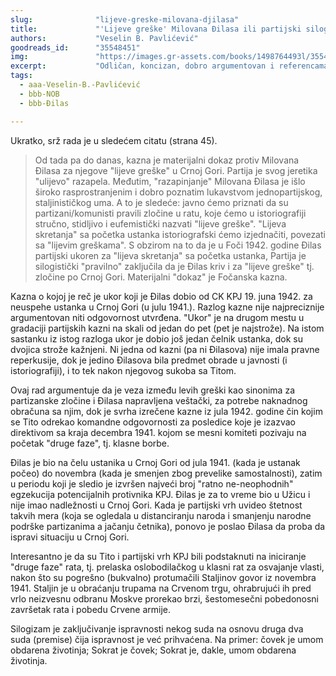 ```yaml
---
slug:              "lijeve-greske-milovana-djilasa"
title:             "'Lijeve greške' Milovana Đilasa ili partijski silogizam"
authors:           "Veselin B. Pavlićević"
goodreads_id:      "35548451"
img:               "https://images.gr-assets.com/books/1498764493l/35548451.jpg"
excerpt:           "Odličan, koncizan, dobro argumentovan i referencama potkrepljen rad."
tags:
  - aaa-Veselin-B.-Pavlićević
  - bbb-NOB
  - bbb-Đilas

---
```


Ukratko, srž rada je u sledećem citatu (strana 45).

<blockquote>
Od tada pa do danas, kazna je materijalni dokaz protiv Milovana Đilasa za njegove "lijeve greške" u Crnoj Gori. Partija 
je svog jeretika "ulijevo" razapela. Međutim, "razapinjanje" Milovana Đilasa je išlo široko rasprostranjenim i dobro 
poznatim lukavstvom jednopartijskog, staljinističkog uma. A to je sledeće: javno ćemo priznati da su partizani/komunisti 
pravili zločine u ratu, koje ćemo u istoriografiji stručno, stidljivo i eufemistički nazvati "lijeve greške". "Lijeva 
skretanja" sa početka ustanka istoriografski ćemo izjednačiti, povezati sa "lijevim greškama". S obzirom na to da je u 
Foči 1942. godine Đilas partijski ukoren za "lijeva skretanja" sa početka ustanka, Partija je silogistički "pravilno" 
zaključila da je Đilas kriv i za "lijeve greške" tj. zločine po Crnoj Gori. Materijalni "dokaz" je Fočanska kazna.
</blockquote>


Kazna o kojoj je reč je ukor koji je Đilas dobio od CK KPJ 19. juna 1942. za neuspehe ustanka u Crnoj Gori (u 
julu 1941.). Razlog kazne nije najpreciznije argumentovan niti odgovornost utvrđena. "Ukor" je na drugom mestu u 
gradaciji partijskih kazni na skali od jedan do pet (pet je najstrože). Na istom sastanku iz istog razloga ukor je 
dobio još jedan čelnik ustanka, dok su dvojica strože kažnjeni. Ni jedna od kazni (pa ni Đilasova) nije imala pravne 
reperkusije, dok je jedino Đilasova bila predmet obrade u javnosti (i istoriografiji), i to tek nakon njegovog sukoba 
sa Titom.

Ovaj rad argumentuje da je veza između levih greški kao sinonima za partizanske zločine i Đilasa napravljena veštački, 
za potrebe naknadnog obračuna sa njim, dok je svrha izrečene kazne iz jula 1942. godine čin kojim se Tito odrekao 
komandne odgovornosti za posledice koje je izazvao direktivom sa kraja decembra 1941. kojom se mesni komiteti pozivaju 
na početak "druge faze", tj. klasne borbe.

Đilas je bio na čelu ustanika u Crnoj Gori od jula 1941. (kada je ustanak počeo) do novembra (kada je smenjen zbog 
prevelike samostalnosti), zatim u periodu koji je sledio je izvršen najveći broj "ratno ne-neophodnih" egzekucija 
potencijalnih protivnika KPJ. Đilas je za to vreme bio u Užicu i nije imao nadležnosti u Crnoj Gori. Kada je partijski 
vrh uvideo štetnost takvih mera (koja se ogledala u distanciranju naroda i smanjenju narodne podrške partizanima a 
jačanju četnika), ponovo je poslao Đilasa da proba da ispravi situaciju u Crnoj Gori.

Interesantno je da su Tito i partijski vrh KPJ bili podstaknuti na iniciranje "druge faze" rata, tj. prelaska 
oslobodilačkog u klasni rat za osvajanje vlasti, nakon što su pogrešno (bukvalno) protumačili Staljinov govor iz 
novembra 1941. Staljin je u obraćanju trupama na Crvenom trgu, ohrabrujući ih pred vrlo neizvesnu odbranu Moskve 
prorekao brzi, šestomesečni pobedonosni završetak rata i pobedu Crvene armije.


Silogizam je zaključivanje ispravnosti nekog suda na osnovu druga dva suda (premise) čija ispravnost je već prihvaćena. 
Na primer: čovek je umom obdarena životinja; Sokrat je čovek; Sokrat je, dakle, umom obdarena životinja.